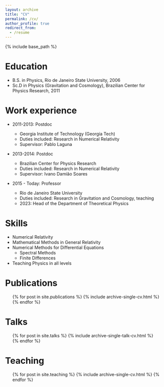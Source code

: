```yaml
---
layout: archive
title: "CV"
permalink: /cv/
author_profile: true
redirect_from:
  - /resume
---
```


{% include base_path %}

Education
======
* B.S. in Physics, Rio de Janeiro State University, 2006
* Sc.D in Physics (Gravitation and Cosmology), Brazilian Center for Physics Research, 2011

Work experience
======
* 2011-2013: Postdoc
  * Georgia Institute of Technology (Georgia Tech)
  * Duties included: Research in Numerical Relativity
  * Supervisor: Pablo Laguna

* 2013-2014: Postdoc
  * Brazilian Center for Physics Research
  * Duties included: Research in Numerical Relativity
  * Supervisor: Ivano Damião Soares

* 2015 - Today: Professor
  * Rio de Janeiro State University
  * Duties included: Research in Gravitation and Cosmology, teaching 
  * 2023: Head of the Department of Theoretical Physics
  
Skills
======

* Numerical Relativity
* Mathematical Methods in General Relativity
* Numerical Methods for Differential Equations
  * Spectral Methods
  * Finite Differences
* Teaching Physics in all levels

Publications
======
  <ul>{% for post in site.publications %}
    {% include archive-single-cv.html %}
  {% endfor %}</ul>
  
Talks
======
  <ul>{% for post in site.talks %}
    {% include archive-single-talk-cv.html %}
  {% endfor %}</ul>
  
Teaching
======
  <ul>{% for post in site.teaching %}
    {% include archive-single-cv.html %}
  {% endfor %}</ul>
 

